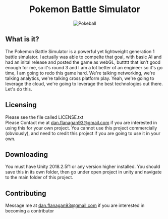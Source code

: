 
  <h1 align ="center"> Pokemon Battle Simulator</h1>
  <p align="center">
  <img src="https://docs.google.com/uc?export=download&id=0B4fjzCPc3y-bdGVMNnkySk1aMG8" alt="Pokeball" align="middle">
  </p>  

  __What is it?__
  ---

  The Pokemon Battle Simulator is a powerful yet lightweight generation 1 battle simulator. I actually was able to compelte that goal, with basic AI and had an inital release and posted the game as webGL, buttttt that isn't good enough for me, so it's round 3 and I am a lot better of an engineer so it's go time, I am going to redo this game hard. We're talking networking, we're talking analytics, we're talking cross platform play. Yeah, we're going to leverage the cloud, we're going to leverage the best technologies out there. Let's do this.

  **Licensing**
  ---

  Please see the file called LICENSE.txt
  <br>
  Please Contact me at dan.flanagan93@gmail.com if you are interested in using this for your own project. You cannot use this project commercially (obviously), and need to credit this project if you are going to use it in your own.

  **Downloading**
  ---  
  You must have Unity 2018.2.5f1 or any version higher installed.
  You should save this in its own folder, then go under open project in
  unity and navigate to the main folder of this project.
  
  **Contributing**
  ---
  Message me at dan.flanagan93@gmail.com if you are interested in becoming a contributor
